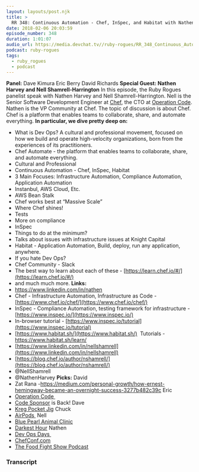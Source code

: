 ```yaml
---
layout: layouts/post.njk
title: >
  RR 348: Continuous Automation - Chef, InSpec, and Habitat with Nathen Harvey and Nell Shamrell-Harrington
date: 2018-02-06 20:03:59
episode_number: 348
duration: 1:01:07
audio_url: https://media.devchat.tv//ruby-rogues/RR_348_Continuous_Automation_Nathen_Harvey_and_Nell_Shamrell-Harrington.mp3
podcast: ruby-rogues
tags:
  - ruby_rogues
  - podcast
---
```


**Panel:** Dave Kimura Eric Berry David Richards **Special Guest: Nathen Harvey and Nell Shamrell-Harrington** In this episode, the Ruby Rogues panelist speak with Nathen Harvey and Nell Shamrell-Harrington. Nell is the Senior Software Development Engineer at [Chef](https://www.chef.io), the CTO at [Operation Code](https://operationcode.org). Nathen is the VP Community at Chef. The topic of discussion is about Chef. Chef is a platform that enables teams to collaborate, share, and automate everything. **In particular, we dive pretty deep on:**

- What is Dev Ops? A cultural and professional movement, focused on how we build and operate high-velocity organizations, born from the experiences of its practitioners.
- Chef Automate - the platform that enables teams to collaborate, share, and automate everything.
- Cultural and Professional
- Continuous Automation - Chef, InSpec, Habitat
- 3 Main Focuses: Infrastructure Automation, Compliance Automation, Application Automation
- Instanbul, AWS Cloud, Etc.
- AWS Bean Stalk
- Chef works best at “Massive Scale”
- Where Chef shines!
- Tests
- More on compliance
- InSpec
- Things to do at the minimum?
- Talks about issues with infrastructure issues at Knight Capital
- Habitat - Application Automation, Build, deploy, run any application, anywhere.
- If you hate Dev Ops?
- Chef Community - Slack
- The best way to learn about each of these - [https://learn.chef.io/#/](https://learn.chef.io/#/)
- and much much more.
  **Links:&nbsp;**
- https://www.linkedin.com/in/nathen
- Chef - Infrastructure Automation, Infrastructure as Code - [https://www.chef.io/chef/](https://www.chef.io/chef/)
- InSpec - Compliance Automation, testing framework for infrastructure - [https://www.inspec.io/](https://www.inspec.io/)
- In-browser tutorial - [https://www.inspec.io/tutorial](https://www.inspec.io/tutorial)
- [https://www.habitat.sh/](https://www.habitat.sh/) &nbsp;Tutorials - https://www.habitat.sh/learn/
- [https://www.linkedin.com/in/nellshamrell](https://www.linkedin.com/in/nellshamrell)
- [https://blog.chef.io/author/nshamrell/](https://blog.chef.io/author/nshamrell/)
- @NellShamrell
- @NathenHarvey
  **Picks:** David
- Zat Rana -https://medium.com/personal-growth/how-ernest-hemingway-became-an-overnight-success-3277b482c39c
  Eric
- [Operation Code&nbsp;](https://operationcode.org)
- [Code Sponsor](https://codesponsor.io) is Back!
  Dave
- [Kreg Pocket Jig](https://www.kregtool.com/store/c13/kreg-jigsreg/)
  Chuck
- [AirPods&nbsp;](https://www.apple.com/airpods/)
  Nell
- [Blue Pearl Animal Clinic](https://Blue%20Pearl%20Animal%20Clinic)
- [Darkest Hour](https://www.imdb.com/title/tt4555426/)
  Nathen
- [Dev Ops Days&nbsp;](https://www.devopsdays.org)
- [ChefConf.com](https://ChefConf.com)
- [The Food Fight Show Podcast](https://foodfightshow.org)

### Transcript
